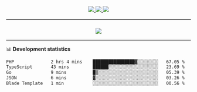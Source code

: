 <h3 align="center">
  <a href="https://github.com/hwalker928">
      <img src="https://img.shields.io/github/followers/hwalker928?label=Followers&style=for-the-badge&color=lightblue">
  </a>
  <a href="https://harryw.link/discord" alt="Discord">
      <img src="https://img.shields.io/discord/738451951758606336?label=discord&style=for-the-badge&color=lightblue"/>
  </a>
  <a href="https://harryw.link/sparked" alt="Sparked Host">
      <img src="https://img.shields.io/static/v1?label=Sponsor&message=Sparked%20Host&color=yellow&style=for-the-badge"/>
  </a>
</h3>

<hr>


<h3 align="center">
  <a href="https://github.com/hwalker928">
      <img src="https://github-profile-trophy.vercel.app/?username=hwalker928&no-bg=true&no-frame=true">
  </a>
</h3>


<hr>

📊 **Development statistics**

<!--START_SECTION:waka-->

```txt
PHP              2 hrs 4 mins    ████████████████▓░░░░░░░░   67.05 %
TypeScript       43 mins         ██████░░░░░░░░░░░░░░░░░░░   23.69 %
Go               9 mins          █▒░░░░░░░░░░░░░░░░░░░░░░░   05.39 %
JSON             6 mins          ▓░░░░░░░░░░░░░░░░░░░░░░░░   03.26 %
Blade Template   1 min           ░░░░░░░░░░░░░░░░░░░░░░░░░   00.56 %
```

<!--END_SECTION:waka-->
